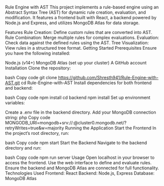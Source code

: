 Rule Engine with AST
This project implements a rule-based engine using an Abstract Syntax Tree (AST) for dynamic rule creation, evaluation, and modification. It features a frontend built with React, a backend powered by Node.js and Express, and utilizes MongoDB Atlas for data storage.

Features
Rule Creation: Define custom rules that are converted into AST.
Rule Combination: Merge multiple rules for complex evaluations.
Evaluation: Check data against the defined rules using the AST.
Tree Visualization: View rules in a structured tree format.
Getting Started
Prerequisites
Ensure you have the following installed:

Node.js (v14+)
MongoDB Atlas (set up your cluster)
A GitHub account
Installation
Clone the repository:

bash
Copy code
git clone https://github.com/Shresth941/Rule-Engine-with-AST.git
cd Rule-Engine-with-AST
Install dependencies for both frontend and backend:

bash
Copy code
npm install
cd backend
npm install
Set up environment variables:

Create a .env file in the backend directory.
Add your MongoDB connection string:
php
Copy code
MONGODB_URI=mongodb+srv://<username>:<password>@cluster0.mongodb.net/<dbname>?retryWrites=true&w=majority
Running the Application
Start the Frontend
In the project’s root directory, run:

bash
Copy code
npm start
Start the Backend
Navigate to the backend directory and run:

bash
Copy code
npm run server
Usage
Open localhost in your browser to access the frontend.
Use the web interface to define and evaluate rules.
Ensure the backend and MongoDB Atlas are connected for full functionality.
Technologies Used
Frontend: React
Backend: Node.js, Express
Database: MongoDB Atlas

